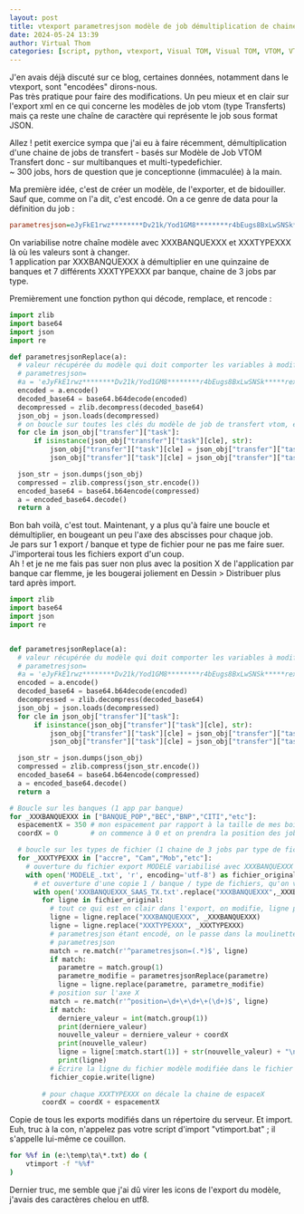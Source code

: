 ```yaml
---
layout: post
title: vtexport parametresjson modèle de job démultiplication de chaine vtom
date: 2024-05-24 13:39
author: Virtual Thom
categories: [script, python, vtexport, Visual TOM, Visual TOM, VTOM, VTOM]
---
```

J'en avais déjà discuté sur ce blog, certaines données, notamment dans le vtexport, sont "encodées" dirons-nous.  
Pas très pratique pour faire des modifications. Un peu mieux et en clair sur l'export xml en ce qui concerne les modèles de job vtom (type Transferts) mais ça reste une chaîne de caractère qui représente le job sous format JSON.  
  
Allez ! petit exercice sympa que j'ai eu à faire récemment, démultiplication d'une chaine de jobs de transfert - basés sur Modèle de Job VTOM Transfert donc - sur  multibanques et multi-typedefichier.  
~ 300 jobs, hors de question que je conceptionne (immaculée) à la main.  

<!--more-->
Ma première idée, c'est de créer un modèle, de l'exporter, et de bidouiller.  
Sauf que, comme on l'a dit, c'est encodé. On a ce genre de data pour la définition du job :  
```ini
parametresjson=eJyFkE1rwz********Dv21k/Yod1GM8********r4bEugs8BxLwSNSk*****rexDrYL*****Wakc34j+0*********
```

On variabilise notre chaîne modèle avec XXXBANQUEXXX et XXXTYPEXXX là où les valeurs sont à changer.  
1 application par XXXBANQUEXXX à démultiplier en une quinzaine de banques et 7 différents XXXTYPEXXX par banque, chaine de 3 jobs par type.  

Premièrement une fonction python qui décode, remplace, et rencode :  
```python
import zlib
import base64
import json
import re

def parametresjsonReplace(a):
  # valeur récupérée du modèle qui doit comporter les variables à modifier, ex. XXXBANQUEXXX, XXXTYPEXXX
  # parametresjson=
  #a = 'eJyFkE1rwz********Dv21k/Yod1GM8********r4bEugs8BxLwSNSk*****rexDrYL*****Wakc34j+0*********' 
  encoded = a.encode()
  decoded_base64 = base64.b64decode(encoded)
  decompressed = zlib.decompress(decoded_base64)
  json_obj = json.loads(decompressed)
  # on boucle sur toutes les clés du modèle de job de transfert vtom, et on remplace les valeurs du modèle par la variable
  for cle in json_obj["transfer"]["task"]:
      if isinstance(json_obj["transfer"]["task"][cle], str):
          json_obj["transfer"]["task"][cle] = json_obj["transfer"]["task"][cle].replace("XXXBANQUEXXX", _XXXBANQUEXXX)
          json_obj["transfer"]["task"][cle] = json_obj["transfer"]["task"][cle].replace("XXXTYPEXXX", _XXXTYPEXXX)

  json_str = json.dumps(json_obj)
  compressed = zlib.compress(json_str.encode())
  encoded_base64 = base64.b64encode(compressed)
  a = encoded_base64.decode()
  return a
```

Bon bah voilà, c'est tout. Maintenant, y a plus qu'à faire une boucle et démultiplier, en bougeant un peu l'axe des abscisses pour chaque job.  
Je pars sur 1 export / banque et type de fichier pour ne pas me faire suer. J'importerai tous les fichiers export d'un coup.  
Ah ! et je ne me fais pas suer non plus avec la position X de l'application par banque car flemme, je les bougerai joliement en Dessin > Distribuer plus tard après import.  

```python
import zlib
import base64
import json
import re


def parametresjsonReplace(a):
  # valeur récupérée du modèle qui doit comporter les variables à modifier, ex. XXXBANQUEXXX, XXXTYPEXXX
  # parametresjson=
  #a = 'eJyFkE1rwz********Dv21k/Yod1GM8********r4bEugs8BxLwSNSk*****rexDrYL*****Wakc34j+0*********' 
  encoded = a.encode()
  decoded_base64 = base64.b64decode(encoded)
  decompressed = zlib.decompress(decoded_base64)
  json_obj = json.loads(decompressed)
  for cle in json_obj["transfer"]["task"]:
      if isinstance(json_obj["transfer"]["task"][cle], str):
          json_obj["transfer"]["task"][cle] = json_obj["transfer"]["task"][cle].replace("XXXBANQUEXXX", _XXXBANQUEXXX)
          json_obj["transfer"]["task"][cle] = json_obj["transfer"]["task"][cle].replace("XXXTYPEXXX", _XXXTYPEXXX)

  json_str = json.dumps(json_obj)
  compressed = zlib.compress(json_str.encode())
  encoded_base64 = base64.b64encode(compressed)
  a = encoded_base64.decode()
  return a

# Boucle sur les banques (1 app par banque)
for _XXXBANQUEXXX in ["BANQUE_POP","BEC","BNP","CITI","etc"]:
  espacementX = 350 # mon espacement par rapport à la taille de mes boites de job VTOM
  coordX = 0        # on commence à 0 et on prendra la position des jobs du modèle

  # boucle sur les types de fichier (1 chaine de 3 jobs par type de fichier)
  for _XXXTYPEXXX in ["accre", "Cam","Mob","etc"]:
    # ouverture du fichier export MODELE variabilisé avec XXXBANQUEXXX et XXXTYPEXXX de partout (nom, paramètres, chemins, ressources, commentaires etc, etc)
    with open('MODELE_.txt', 'r', encoding='utf-8') as fichier_original:
      # et ouverture d'une copie 1 / banque / type de fichiers, qu'on va réimporter
      with open('XXXBANQUEXXX_SAAS_TX.txt'.replace("XXXBANQUEXXX",_XXXBANQUEXXX + "_" + _XXXTYPEXXX), 'w', encoding='utf-8') as fichier_copie:
        for ligne in fichier_original:
          # tout ce qui est en clair dans l'export, on modifie, ligne par ligne
          ligne = ligne.replace("XXXBANQUEXXX", _XXXBANQUEXXX)
          ligne = ligne.replace("XXXTYPEXXX", _XXXTYPEXXX)
          # parametresjson étant encodé, on le passe dans la moulinette
          # parametresjson
          match = re.match(r'^parametresjson=(.*)$', ligne)
          if match:
            parametre = match.group(1)
            parametre_modifie = parametresjsonReplace(parametre)
            ligne = ligne.replace(parametre, parametre_modifie)
          # position sur l'axe X
          match = re.match(r'^position=\d+\+\d+\+(\d+)$', ligne)
          if match:
            derniere_valeur = int(match.group(1))
            print(derniere_valeur)
            nouvelle_valeur = derniere_valeur + coordX
            print(nouvelle_valeur)
            ligne = ligne[:match.start(1)] + str(nouvelle_valeur) + "\n"
            print(ligne)
          # Écrire la ligne du fichier modèle modifiée dans le fichier de copie
          fichier_copie.write(ligne)
        
        # pour chaque XXXTYPEXXX on décale la chaine de espaceX
        coordX = coordX + espacementX
```

Copie de tous les exports modifiés dans un répertoire du serveur. Et import.  
Euh, truc à la con, n'appelez pas votre script d'import "vtimport.bat" ; il s'appelle lui-même ce couillon.  
```cmd
for %%f in (e:\temp\ta\*.txt) do (
    vtimport -f "%%f"
)
```

Dernier truc, me semble que j'ai dû virer les icons de l'export du modèle, j'avais des caractères chelou en utf8.  

